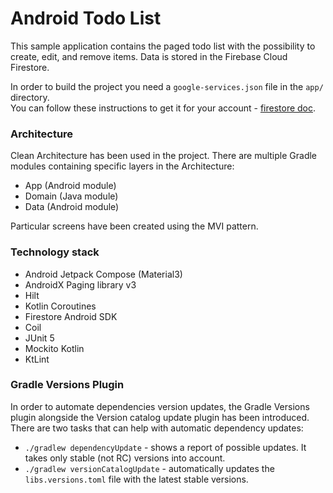 # Android Todo List

This sample application contains the paged todo list with the possibility to create, edit, and remove items.
Data is stored in the Firebase Cloud Firestore.

In order to build the project you need a `google-services.json` file in the `app/` directory.  
You can follow these instructions to get it for your account -
[firestore doc](https://firebase.google.com/docs/firestore/quickstart).

### Architecture

Clean Architecture has been used in the project. There are multiple Gradle modules containing
specific layers in the Architecture:

- App (Android module)
- Domain (Java module)
- Data (Android module)

Particular screens have been created using the MVI pattern.

### Technology stack

- Android Jetpack Compose (Material3)
- AndroidX Paging library v3
- Hilt
- Kotlin Coroutines
- Firestore Android SDK
- Coil
- JUnit 5
- Mockito Kotlin
- KtLint

### Gradle Versions Plugin

In order to automate dependencies version updates, the Gradle Versions plugin alongside the Version catalog
update plugin has been introduced.
There are two tasks that can help with automatic dependency updates:

- `./gradlew dependencyUpdate` - shows a report of possible updates. It takes only stable (not RC)
  versions into account.
- `./gradlew versionCatalogUpdate` - automatically updates the `libs.versions.toml` file with the
  latest stable versions.
